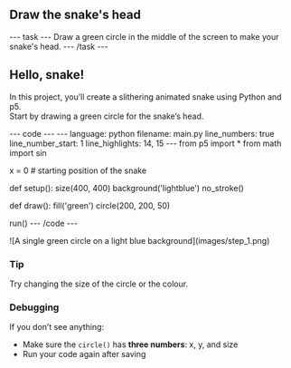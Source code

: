 <h2 class="c-project-heading--task">Draw the snake's head</h2>
--- task ---
Draw a green circle in the middle of the screen to make your snake's head.
--- /task ---

<h2 class="c-project-heading--explainer">Hello, snake!</h2>

In this project, you’ll create a slithering animated snake using Python and p5.  
Start by drawing a green circle for the snake’s head.

<div class="c-project-code">
--- code ---
---
language: python
filename: main.py
line_numbers: true
line_number_start: 1
line_highlights: 14, 15
---
from p5 import *
from math import sin

x = 0  # starting position of the snake


def setup():
    size(400, 400)
    background('lightblue')
    no_stroke()


def draw():
    fill('green')
    circle(200, 200, 50)


run()
--- /code ---
</div>

<div class="c-project-output">
![A single green circle on a light blue background](images/step_1.png)
</div>

<div class="c-project-callout c-project-callout--tip">

### Tip

Try changing the size of the circle or the colour.

</div>

<div class="c-project-callout c-project-callout--debug">

### Debugging

If you don’t see anything:<br />
- Make sure the `circle()` has **three numbers**: x, y, and size<br />
- Run your code again after saving

</div>